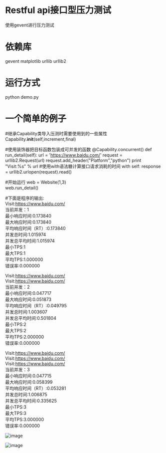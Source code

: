Restful api接口型压力测试
====
使用gevent进行压力测试


依赖库
====
gevent
matplotlib
urllib
urllib2

运行方式
====
python demo.py


一个简单的例子
====

#继承Capability类导入压测时需要使用到的一些属性
Capability.__init__(self,increment,final)



#使用装饰器把目标函数包装成可并发的函数
    @Capability.concurrent()
    def run_detail(self):
        url = 'https://www.baidu.com/'
        request = urllib2.Request(url)
        request.add_header("Platform","python")
        print "Visit:%s" % url
#使用with语法糖计算接口请求消耗的时间
        with self:
            response = urllib2.urlopen(request).read()

#开始运行
web = Website(1,3)  
web.run_detail()  


#下面是程序的输出:  
Visit:https://www.baidu.com/  
当前并发：1  
最小响应时间:0.173840  
最大响应时间:0.173840  
平均响应时间（RT）:0.173840  
并发总时间:1.015974  
并发总平均时间:1.015974  
最小TPS:1  
最大TPS:1  
平均TPS:1.000000  
错误率:0.000000  

Visit:https://www.baidu.com/  
Visit:https://www.baidu.com/  
当前并发：2  
最小响应时间:0.047717  
最大响应时间:0.051873  
平均响应时间（RT）:0.049795  
并发总时间:1.003607  
并发总平均时间:0.501804  
最小TPS:2  
最大TPS:2  
平均TPS:2.000000  
错误率:0.000000  

Visit:https://www.baidu.com/  
Visit:https://www.baidu.com/  
Visit:https://www.baidu.com/  
当前并发：3  
最小响应时间:0.047715  
最大响应时间:0.058399  
平均响应时间（RT）:0.053281  
并发总时间:1.006875  
并发总平均时间:0.335625  
最小TPS:3  
最大TPS:3  
平均TPS:3.000000  
错误率:0.000000  

![image](https://github.com/leoche666/Web-Pressure-test/blob/master/img-folder/image1.png)

![image](https://github.com/leoche666/Web-Pressure-test/blob/master/img-folder/image2.png)
